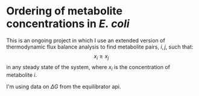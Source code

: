 # Ordering of metabolite concentrations in _E. coli_
This is an ongoing project in which I use an extended version of thermodynamic flux balance analysis to find metabolite pairs, $i,j$, such that:
$$x_i \geq x_j$$
in any steady state of the system, where $x_i$ is the concentration of metabolite $i$.

I'm using data on $\Delta G$ from the equilibrator api.
